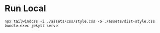 # Run Local

```
npx tailwindcss -i ./assets/css/style.css -o ./assets/dist-style.css
bundle exec jekyll serve
```
